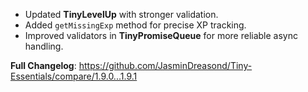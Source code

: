 - Updated **TinyLevelUp** with stronger validation.
- Added `getMissingExp` method for precise XP tracking.
- Improved validators in **TinyPromiseQueue** for more reliable async handling.

**Full Changelog**: https://github.com/JasminDreasond/Tiny-Essentials/compare/1.9.0...1.9.1